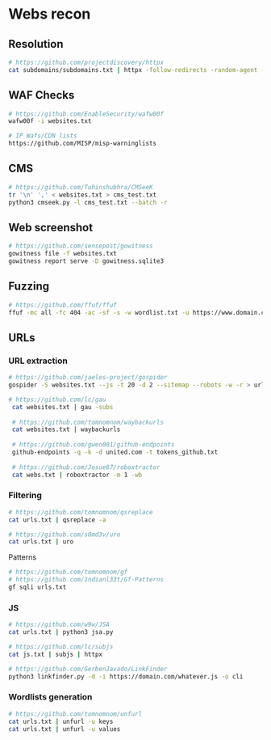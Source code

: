# Webs recon

## Resolution

```bash
# https://github.com/projectdiscovery/httpx
cat subdomains/subdomains.txt | httpx -follow-redirects -random-agent -status-code -silent -retries 2 -title -web-server -tech-detect -location -no-color -o websites.txt
```

## WAF Checks

```bash
# https://github.com/EnableSecurity/wafw00f 
wafw00f -i websites.txt

# IP Wafs/CDN lists
https://github.com/MISP/misp-warninglists
```

## CMS

```bash
# https://github.com/Tuhinshubhra/CMSeeK 
tr '\n' ',' < websites.txt > cms_test.txt 
python3 cmseek.py -l cms_test.txt --batch -r
```

## Web screenshot

```bash
# https://github.com/sensepost/gowitness
gowitness file -f websites.txt 
gowitness report serve -D gowitness.sqlite3
```

## Fuzzing

```bash
# https://github.com/ffuf/ffuf
ffuf -mc all -fc 404 -ac -sf -s -w wordlist.txt -u https://www.domain.com/FUZZ
```

## &#x20;URLs

### URL extraction

```bash
# https://github.com/jaeles-project/gospider
gospider -S websites.txt --js -t 20 -d 2 --sitemap --robots -w -r > urls.txt

# https://github.com/lc/gau
 cat websites.txt | gau -subs 
 
 # https://github.com/tomnomnom/waybackurls 
 cat websites.txt | waybackurls 
 
 # https://github.com/gwen001/github-endpoints 
 github-endpoints -q -k -d united.com -t tokens_github.txt 
 
 # https://github.com/Josue87/roboxtractor 
 cat webs.txt | roboxtractor -m 1 -wb
```

### Filtering

```bash
# https://github.com/tomnomnom/qsreplace
cat urls.txt | qsreplace -a

# https://github.com/s0md3v/uro 
cat urls.txt | uro
```

&#x20; Patterns

```bash
# https://github.com/tomnomnom/gf 
# https://github.com/1ndianl33t/Gf-Patterns 
gf sqli urls.txt
```

### JS

```bash
# https://github.com/w9w/JSA 
cat urls.txt | python3 jsa.py 

# https://github.com/lc/subjs 
cat js.txt | subjs | httpx 

# https://github.com/GerbenJavado/LinkFinder 
python3 linkfinder.py -d -i https://domain.com/whatever.js -o cli
```

### Wordlists generation

```bash
# https://github.com/tomnomnom/unfurl 
cat urls.txt | unfurl -u keys 
cat urls.txt | unfurl -u values
```
